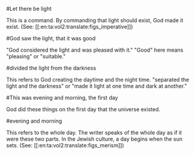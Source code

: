 #Let there be light

This is a command. By commanding that light should exist, God made it exist. (See: [[:en:ta:vol2:translate:figs_imperative]])

#God saw the light, that it was good

"God considered the light and was pleased with it." "Good" here means "pleasing" or "suitable."

#divided the light from the darkness

This refers to God creating the daytime and the night time. "separated the light and the darkness" or "made it light at one time and dark at another."

#This was evening and morning, the first day

God did these things on the first day that the universe existed.

#evening and morning

This refers to the whole day. The writer speaks of the whole day as if it were these two parts. In the Jewish culture, a day begins when the sun sets. (See: [[:en:ta:vol2:translate:figs_merism]])